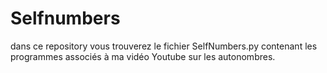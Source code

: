 # Selfnumbers

dans ce repository vous trouverez le fichier SelfNumbers.py
contenant les programmes associés à ma vidéo Youtube sur les autonombres.


